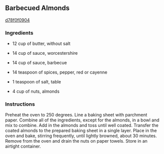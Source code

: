 ## Barbecued Almonds

[d78f0f0904](http://www.food.com/recipe/barbecued-almonds-321069)

### Ingredients

 - 12 cup of butter, without salt

 - 14 cup of sauce, worcestershire

 - 14 cup of sauce, barbecue

 - 14 teaspoon of spices, pepper, red or cayenne

 - 1 teaspoon of salt, table

 - 4 cup of nuts, almonds

### Instructions

Preheat the oven to 250 degrees. Line a baking sheet with parchment paper. Combine all of the ingredients, except for the almonds, in a bowl and mix to combine. Add in the almonds and toss until well coated. Transfer the coated almonds to the prepared baking sheet in a single layer. Place in the oven and bake, stirring frequently, until lightly browned, about 30 minutes. Remove from the oven and drain the nuts on paper towels. Store in an airtight container.